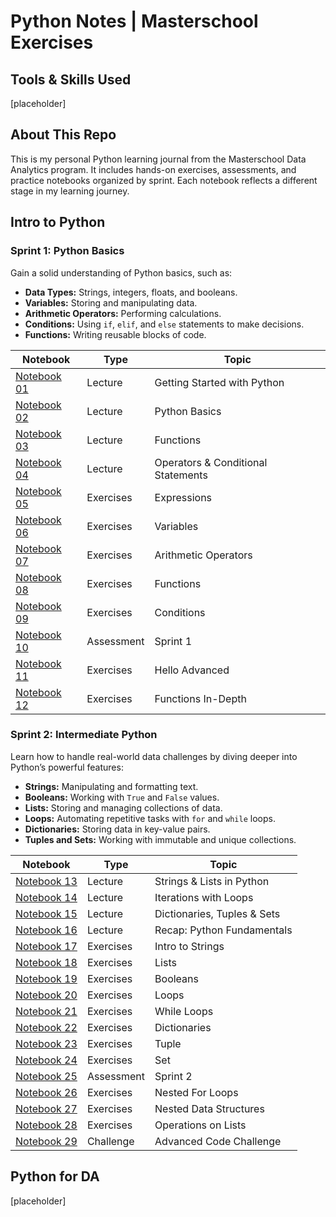 # Python Notes | Masterschool Exercises

## Tools & Skills Used

[placeholder]

## About This Repo

This is my personal Python learning journal from the Masterschool Data Analytics program. It includes hands-on exercises, assessments, and practice notebooks organized by sprint. Each notebook reflects a different stage in my learning journey.

## Intro to Python

### Sprint 1: Python Basics

Gain a solid understanding of Python basics, such as:

- **Data Types:** Strings, integers, floats, and booleans.
- **Variables:** Storing and manipulating data.
- **Arithmetic Operators:** Performing calculations.
- **Conditions:** Using `if`, `elif`, and `else` statements to make decisions.
- **Functions:** Writing reusable blocks of code.

| Notebook | Type | Topic |
| --- | --- | --- |
| [Notebook 01](/notebooks/01_getting_started.ipynb) | Lecture | Getting Started with Python |
| [Notebook 02](/notebooks/02_python_basics.ipynb) | Lecture | Python Basics |
| [Notebook 03](/notebooks/03_functions.ipynb) | Lecture | Functions |
| [Notebook 04](/notebooks/04_operators_conditional_statements.ipynb) | Lecture | Operators & Conditional Statements |
| [Notebook 05](/notebooks/05_exercises_expressions.ipynb) | Exercises | Expressions |
| [Notebook 06](/notebooks/06_exercises_variables.ipynb) | Exercises | Variables |
| [Notebook 07](/notebooks/07_exercises_arithmetic_operators.ipynb) | Exercises | Arithmetic Operators |
| [Notebook 08](/notebooks/08_exercises_functions.ipynb) | Exercises | Functions |
| [Notebook 09](/notebooks/09_exercises_conditions.ipynb) | Exercises | Conditions |
| [Notebook 10](/notebooks/10_assessment_sprint_1.ipynb) | Assessment | Sprint 1 |
| [Notebook 11](/notebooks/11_exercises_hello_advanced.ipynb) | Exercises | Hello Advanced |
| [Notebook 12](/notebooks/12_exercises_functions_in_depth.ipynb) | Exercises | Functions In-Depth |

### Sprint 2: Intermediate Python

Learn how to handle real-world data challenges by diving deeper into Python’s powerful features:

- **Strings:** Manipulating and formatting text.
- **Booleans:** Working with `True` and `False` values.
- **Lists:** Storing and managing collections of data.
- **Loops:** Automating repetitive tasks with `for` and `while` loops.
- **Dictionaries:** Storing data in key-value pairs.
- **Tuples and Sets:** Working with immutable and unique collections.

| Notebook | Type | Topic |
| --- | --- | --- |
| [Notebook 13](/notebooks/13_strings_lists_in_python.ipynb) | Lecture | Strings & Lists in Python |
| [Notebook 14](/notebooks/14_interations_with_loops.ipynb) | Lecture | Iterations with Loops |
| [Notebook 15](/notebooks/15_dictionaries_tuples_sets.ipynb) | Lecture | Dictionaries, Tuples & Sets |
| [Notebook 16](/notebooks/16_recap_python_fundamentals.ipynb) | Lecture | Recap: Python Fundamentals |
| [Notebook 17](/notebooks/17_exercises_intro_to_strings.ipynb) | Exercises | Intro to Strings |
| [Notebook 18](/notebooks/18_exercises_lists.ipynb) | Exercises | Lists |
| [Notebook 19](/notebooks/19_exercises_booleans.ipynb) | Exercises | Booleans |
| [Notebook 20](/notebooks/20_exercises_loops.ipynb) | Exercises | Loops |
| [Notebook 21](/notebooks/21_exercises_while_loop.ipynb) | Exercises | While Loops |
| [Notebook 22](/notebooks/22_exercises_dictionaries.ipynb) | Exercises | Dictionaries |
| [Notebook 23](/notebooks/23_exercises_tuple.ipynb) | Exercises | Tuple |
| [Notebook 24](/notebooks/24_exercises_set.ipynb) | Exercises | Set |
| [Notebook 25](/notebooks/25_assessment_sprint_2.ipynb) | Assessment | Sprint 2 |
| [Notebook 26](/notebooks/26_exercises_nested_for_loops.ipynb) | Exercises | Nested For Loops |
| [Notebook 27](/notebooks/27_exercises_nested_data_structures.ipynb) | Exercises | Nested Data Structures |
| [Notebook 28](/notebooks/28_exercises_operations_on_lists.ipynb) | Exercises | Operations on Lists |
| [Notebook 29](/notebooks/29_challenge_advanced_code.ipynb) | Challenge | Advanced Code Challenge |

## Python for DA

[placeholder]
